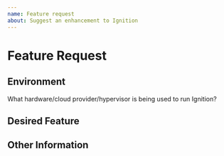```yaml
---
name: Feature request
about: Suggest an enhancement to Ignition
---
```


# Feature Request #

## Environment ##

What hardware/cloud provider/hypervisor is being used to run Ignition?

## Desired Feature ##

## Other Information ##
